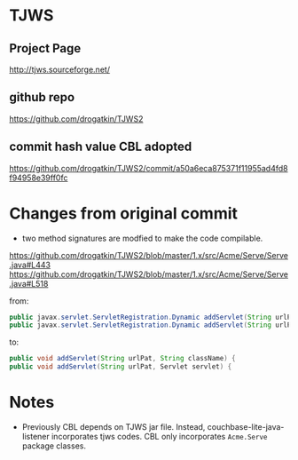 # TJWS

## Project Page
http://tjws.sourceforge.net/

## github repo
https://github.com/drogatkin/TJWS2

## commit hash value CBL adopted
https://github.com/drogatkin/TJWS2/commit/a50a6eca875371f11955ad4fd8f94958e39ff0fc

# Changes from original commit
- two method signatures are modfied to make the code compilable.

https://github.com/drogatkin/TJWS2/blob/master/1.x/src/Acme/Serve/Serve.java#L443
https://github.com/drogatkin/TJWS2/blob/master/1.x/src/Acme/Serve/Serve.java#L518

from:
```java
public javax.servlet.ServletRegistration.Dynamic addServlet(String urlPat, String className) {
public javax.servlet.ServletRegistration.Dynamic addServlet(String urlPat, Servlet servlet) {
```
to:
```java
public void addServlet(String urlPat, String className) {
public void addServlet(String urlPat, Servlet servlet) {
```

# Notes
- Previously CBL depends on TJWS jar file. Instead, couchbase-lite-java-listener incorporates tjws codes. CBL only incorporates `Acme.Serve` package classes. 
